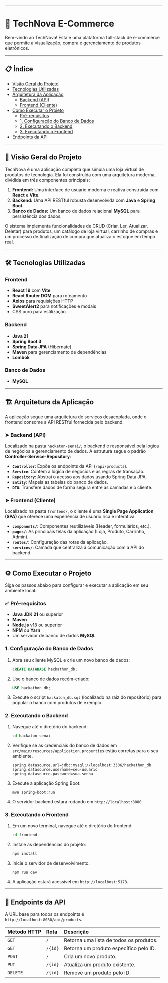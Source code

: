 -----

# 🚀 TechNova E-Commerce

Bem-vindo ao TechNova\! Esta é uma plataforma full-stack de e-commerce que permite a visualização, compra e gerenciamento de produtos eletrônicos.

-----

## 📋 Índice

  - [Visão Geral do Projeto](https://www.google.com/search?q=%23-vis%C3%A3o-geral-do-projeto)
  - [Tecnologias Utilizadas](https://www.google.com/search?q=%23-tecnologias-utilizadas)
  - [Arquitetura da Aplicação](https://www.google.com/search?q=%23-arquitetura-da-aplica%C3%A7%C3%A3o)
      - [Backend (API)](https://www.google.com/search?q=%23-backend-api)
      - [Frontend (Cliente)](https://www.google.com/search?q=%23-frontend-cliente)
  - [Como Executar o Projeto](https://www.google.com/search?q=%23-como-executar-o-projeto)
      - [Pré-requisitos](https://www.google.com/search?q=%23-pr%C3%A9-requisitos)
      - [1. Configuração do Banco de Dados](https://www.google.com/search?q=%231-configura%C3%A7%C3%A3o-do-banco-de-dados)
      - [2. Executando o Backend](https://www.google.com/search?q=%232-executando-o-backend)
      - [3. Executando o Frontend](https://www.google.com/search?q=%233-executando-o-frontend)
  - [Endpoints da API](https://www.google.com/search?q=%23-endpoints-da-api)

-----

## 🌟 Visão Geral do Projeto

TechNova é uma aplicação completa que simula uma loja virtual de produtos de tecnologia. Ela foi construída com uma arquitetura moderna, dividida em três componentes principais:

1.  **Frontend:** Uma interface de usuário moderna e reativa construída com **React** e **Vite**.
2.  **Backend:** Uma API RESTful robusta desenvolvida com **Java** e **Spring Boot**.
3.  **Banco de Dados:** Um banco de dados relacional **MySQL** para persistência dos dados.

O sistema implementa funcionalidades de CRUD (Criar, Ler, Atualizar, Deletar) para produtos, um catálogo de loja virtual, carrinho de compras e um processo de finalização de compra que atualiza o estoque em tempo real.

-----

## 🛠️ Tecnologias Utilizadas

### Frontend

  - **React 19** com **Vite**
  - **React Router DOM** para roteamento
  - **Axios** para requisições HTTP
  - **SweetAlert2** para notificações e modais
  - CSS puro para estilização

### Backend

  - **Java 21**
  - **Spring Boot 3**
  - **Spring Data JPA** (Hibernate)
  - **Maven** para gerenciamento de dependências
  - **Lombok**

### Banco de Dados

  - **MySQL**

-----

## 🏗️ Arquitetura da Aplicação

A aplicação segue uma arquitetura de serviços desacoplada, onde o frontend consome a API RESTful fornecida pelo backend.

### ➤ Backend (API)

Localizado na pasta `hackaton-senai/`, o backend é responsável pela lógica de negócios e gerenciamento de dados. A estrutura segue o padrão **Controller-Service-Repository**:

  - **`Controller`**: Expõe os endpoints da API (`/api/products`).
  - **`Service`**: Contém a lógica de negócios e as regras de transação.
  - **`Repository`**: Abstrai o acesso aos dados usando Spring Data JPA.
  - **`Entity`**: Mapeia as tabelas do banco de dados.
  - **`DTO`**: Transfere dados de forma segura entre as camadas e o cliente.

### ➤ Frontend (Cliente)

Localizado na pasta `frontend/`, o cliente é uma **Single Page Application (SPA)** que oferece uma experiência de usuário rica e interativa.

  - **`components/`**: Componentes reutilizáveis (Header, formulários, etc.).
  - **`pages/`**: As principais telas da aplicação (Loja, Produto, Carrinho, Admin).
  - **`routes/`**: Configuração das rotas da aplicação.
  - **`services/`**: Camada que centraliza a comunicação com a API do backend.

-----

## ⚙️ Como Executar o Projeto

Siga os passos abaixo para configurar e executar a aplicação em seu ambiente local.

### ✅ Pré-requisitos

  - **Java JDK 21** ou superior
  - **Maven**
  - **Node.js** v18 ou superior
  - **NPM** ou **Yarn**
  - Um servidor de banco de dados **MySQL**

### 1\. Configuração do Banco de Dados

1.  Abra seu cliente MySQL e crie um novo banco de dados:
    ```sql
    CREATE DATABASE hackathon_db;
    ```
2.  Use o banco de dados recém-criado:
    ```sql
    USE hackathon_db;
    ```
3.  Execute o script `hackaton_db.sql` (localizado na raiz do repositório) para popular o banco com produtos de exemplo.

### 2\. Executando o Backend

1.  Navegue até o diretório do backend:
    ```bash
    cd hackaton-senai
    ```
2.  Verifique se as credenciais do banco de dados em `src/main/resources/application.properties` estão corretas para o seu ambiente.
    ```properties
    spring.datasource.url=jdbc:mysql://localhost:3306/hackathon_db
    spring.datasource.username=seu-usuario
    spring.datasource.password=sua-senha
    ```
3.  Execute a aplicação Spring Boot:
    ```bash
    mvn spring-boot:run
    ```
4.  O servidor backend estará rodando em `http://localhost:8080`.

### 3\. Executando o Frontend

1.  Em um novo terminal, navegue até o diretório do frontend:
    ```bash
    cd frontend
    ```
2.  Instale as dependências do projeto:
    ```bash
    npm install
    ```
3.  Inicie o servidor de desenvolvimento:
    ```bash
    npm run dev
    ```
4.  A aplicação estará acessível em `http://localhost:5173`.

-----

## 🔌 Endpoints da API

A URL base para todos os endpoints é `http://localhost:8080/api/products`.

| Método HTTP | Rota           | Descrição                                 |
| :---------- | :------------- | :---------------------------------------- |
| `GET`       | `/`            | Retorna uma lista de todos os produtos.   |
| `GET`       | `/{id}`        | Retorna um produto específico pelo ID.    |
| `POST`      | `/`            | Cria um novo produto.                     |
| `PUT`       | `/{id}`        | Atualiza um produto existente.            |
| `DELETE`    | `/{id}`        | Remove um produto pelo ID.                |
